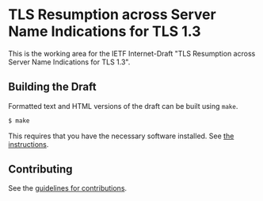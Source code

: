 # TLS Resumption across Server Name Indications for TLS 1.3


This is the working area for the IETF Internet-Draft "TLS Resumption across Server Name Indications for TLS 1.3".

## Building the Draft

Formatted text and HTML versions of the draft can be built using `make`.

```sh
$ make
```

This requires that you have the necessary software installed.  See
[the instructions](https://github.com/martinthomson/i-d-template/blob/master/doc/SETUP.md).


## Contributing

See the
[guidelines for contributions](https://github.com/kirsey/draft-sy-tls-resumption-group/blob/master/CONTRIBUTING.md).
